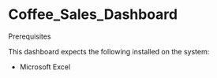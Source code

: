 # Coffee_Sales_Dashboard

Prerequisites 

This dashboard expects the following installed on the system:
- Microsoft Excel 
